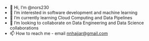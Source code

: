 - 👋 Hi, I’m @nors230
- 👀 I’m interested in software development and machine learning
- 🌱 I’m currently learning Cloud Computing and Data Pipelines
- 💞️ I’m looking to collaborate on Data Engineering and Data Science collaborations
- 📫 How to reach me - email nnhajjar@gmail.com

<!---
nors230/nors230 is a ✨ special ✨ repository because its `README.md` (this file) appears on your GitHub profile.
You can click the Preview link to take a look at your changes.
--->
